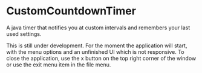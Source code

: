 CustomCountdownTimer
====================

A java timer that notifies you at custom intervals and remembers your last used settings.

This is still under development. For the moment the application will start, with the menu options and an unfinished UI which is not responsive. To close the application, use the x button on the top right corner of the window or use the exit menu item in the file menu.
